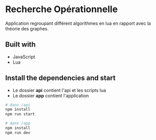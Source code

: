 # Recherche Opérationnelle

Application regroupant différent algorithmes en lua en rapport avec la théorie des graphes.

## Built with
* JavaScript
* Lua

## Install the dependencies and start
* Le dossier **api** contient l'api et les scripts lua
* Le dossier **app** contient l'application
```bash
# dans /api
npm install
npm run start
```
```bash
# dans /app
npm install
npm run dev
```